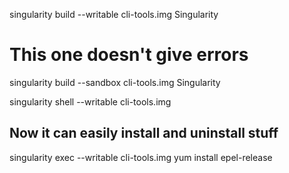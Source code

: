 singularity build --writable cli-tools.img Singularity

# This one doesn't give errors
singularity build --sandbox cli-tools.img Singularity 

singularity shell --writable cli-tools.img

## Now it can easily install and uninstall stuff

singularity exec --writable cli-tools.img yum install epel-release
